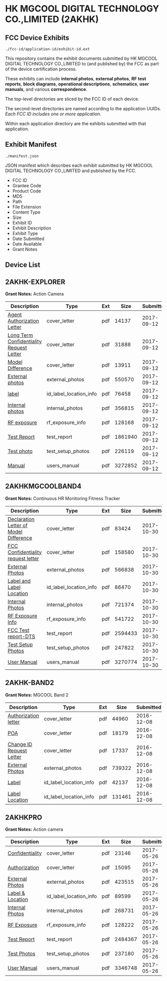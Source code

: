# HK MGCOOL DIGITAL TECHNOLOGY CO.,LIMITED (2AKHK)
## FCC Device Exhibits

```
./fcc-id/application-id/exhibit-id.ext
```

This repository contains the exhibit documents submitted by HK MGCOOL DIGITAL TECHNOLOGY CO.,LIMITED to (and published by) the FCC as part of the device certification process.

These exhibits can include **internal photos**, **external photos**, **RF test reports**, **block diagrams**, **operational descriptions**, **schematics**, **user manuals**, and various **correspondence**.

The top-level directories are sliced by the FCC ID of each device.

The second-level directories are named according to the application UUIDs. *Each FCC ID includes one or more application.*

Within each application directory are the exhibits submitted with that application. 

## Exhibit Manifest

```
./manifest.json
```

JSON manifest which describes each exhibit submitted by HK MGCOOL DIGITAL TECHNOLOGY CO.,LIMITED and published by the FCC.

- FCC ID
- Grantee Code
- Product Code
- MD5
- Path
- File Extension
- Content Type
- Size
- Exhibit ID
- Exhibit Description
- Exhibit Type
- Date Submitted
- Date Available
- Grant Notes

## Device List
## 2AKHK-EXPLORER
**Grant Notes:** Action Camera

| Description | Type | Ext | Size | Submitted | Available |
| ----------- | ---- | --- | ---- | --------- | --------- |
| [Agent Authorization Letter](2AKHK-EXPLORER/482f00a1a8e18f756e81a067950ad41f/3557293.pdf) | cover_letter | pdf | 14137 | 2017-09-12 | 2017-09-12 |
| [Long Term Confidentiality Request Letter](2AKHK-EXPLORER/482f00a1a8e18f756e81a067950ad41f/3557299.pdf) | cover_letter | pdf | 31888 | 2017-09-12 | 2017-09-12 |
| [Model Difference](2AKHK-EXPLORER/482f00a1a8e18f756e81a067950ad41f/3557301.pdf) | cover_letter | pdf | 13911 | 2017-09-12 | 2017-09-12 |
| [External photos](2AKHK-EXPLORER/482f00a1a8e18f756e81a067950ad41f/3557295.pdf) | external_photos | pdf | 550570 | 2017-09-12 | 2017-09-12 |
| [label](2AKHK-EXPLORER/482f00a1a8e18f756e81a067950ad41f/3557298.pdf) | id_label_location_info | pdf | 76458 | 2017-09-12 | 2017-09-12 |
| [Internal photos](2AKHK-EXPLORER/482f00a1a8e18f756e81a067950ad41f/3557297.pdf) | internal_photos | pdf | 356815 | 2017-09-12 | 2017-09-12 |
| [RF exposure](2AKHK-EXPLORER/482f00a1a8e18f756e81a067950ad41f/3557303.pdf) | rf_exposure_info | pdf | 128168 | 2017-09-12 | 2017-09-12 |
| [Test Report](2AKHK-EXPLORER/482f00a1a8e18f756e81a067950ad41f/3557296.pdf) | test_report | pdf | 1861940 | 2017-09-12 | 2017-09-12 |
| [Test photo](2AKHK-EXPLORER/482f00a1a8e18f756e81a067950ad41f/3557305.pdf) | test_setup_photos | pdf | 226119 | 2017-09-12 | 2017-09-12 |
| [Manual](2AKHK-EXPLORER/482f00a1a8e18f756e81a067950ad41f/3557300.pdf) | users_manual | pdf | 3272852 | 2017-09-12 | 2017-09-12 |
## 2AKHKMGCOOLBAND4
**Grant Notes:** Continuous HR Monitoring Fitness Tracker

| Description | Type | Ext | Size | Submitted | Available |
| ----------- | ---- | --- | ---- | --------- | --------- |
| [Declaration Letter of Model Difference](2AKHKMGCOOLBAND4/4660f232022c015ed7a56e929c176cf9/3622188.pdf) | cover_letter | pdf | 83424 | 2017-10-30 | 2017-10-30 |
| [FCC Confidentiality request letter](2AKHKMGCOOLBAND4/4660f232022c015ed7a56e929c176cf9/3622190.pdf) | cover_letter | pdf | 158580 | 2017-10-30 | 2017-10-30 |
| [External Photos](2AKHKMGCOOLBAND4/4660f232022c015ed7a56e929c176cf9/3622189.pdf) | external_photos | pdf | 566838 | 2017-10-30 | 2017-10-30 |
| [Label and Label Location](2AKHKMGCOOLBAND4/4660f232022c015ed7a56e929c176cf9/3622193.pdf) | id_label_location_info | pdf | 86470 | 2017-10-30 | 2017-10-30 |
| [Internal Photos](2AKHKMGCOOLBAND4/4660f232022c015ed7a56e929c176cf9/3622192.pdf) | internal_photos | pdf | 721374 | 2017-10-30 | 2017-10-30 |
| [RF Exposure Info](2AKHKMGCOOLBAND4/4660f232022c015ed7a56e929c176cf9/3622195.pdf) | rf_exposure_info | pdf | 541722 | 2017-10-30 | 2017-10-30 |
| [FCC Test report-DTS](2AKHKMGCOOLBAND4/4660f232022c015ed7a56e929c176cf9/3622191.pdf) | test_report | pdf | 2594433 | 2017-10-30 | 2017-10-30 |
| [Test Setup Photos](2AKHKMGCOOLBAND4/4660f232022c015ed7a56e929c176cf9/3622197.pdf) | test_setup_photos | pdf | 247822 | 2017-10-30 | 2017-10-30 |
| [User Manual](2AKHKMGCOOLBAND4/4660f232022c015ed7a56e929c176cf9/3622198.pdf) | users_manual | pdf | 3270774 | 2017-10-30 | 2017-10-30 |
## 2AKHK-BAND2
**Grant Notes:** MGCOOL Band 2

| Description | Type | Ext | Size | Submitted | Available |
| ----------- | ---- | --- | ---- | --------- | --------- |
| [Authorization letter](2AKHK-BAND2/18dbdccf00a110a701fa179b49b2e778/3221359.pdf) | cover_letter | pdf | 44960 | 2016-12-08 | 2016-12-09 |
| [POA](2AKHK-BAND2/18dbdccf00a110a701fa179b49b2e778/3221360.pdf) | cover_letter | pdf | 18179 | 2016-12-08 | 2016-12-09 |
| [Change ID Request Letter](2AKHK-BAND2/18dbdccf00a110a701fa179b49b2e778/3221361.pdf) | cover_letter | pdf | 17337 | 2016-12-08 | 2016-12-09 |
| [External Photos](2AKHK-BAND2/18dbdccf00a110a701fa179b49b2e778/3034507.pdf) | external_photos | pdf | 739322 | 2016-12-08 | 2016-12-09 |
| [Label](2AKHK-BAND2/18dbdccf00a110a701fa179b49b2e778/3221363.pdf) | id_label_location_info | pdf | 42137 | 2016-12-08 | 2016-12-09 |
| [Label Location](2AKHK-BAND2/18dbdccf00a110a701fa179b49b2e778/3221364.pdf) | id_label_location_info | pdf | 131461 | 2016-12-08 | 2016-12-09 |
## 2AKHKPRO
**Grant Notes:** Action camera

| Description | Type | Ext | Size | Submitted | Available |
| ----------- | ---- | --- | ---- | --------- | --------- |
| [Confidentiality](2AKHKPRO/bcf333c19b0cef0962f808a761c15d1b/3405044.pdf) | cover_letter | pdf | 23146 | 2017-05-26 | 2017-05-26 |
| [Authorization](2AKHKPRO/bcf333c19b0cef0962f808a761c15d1b/3405047.pdf) | cover_letter | pdf | 15095 | 2017-05-26 | 2017-05-26 |
| [External Photos](2AKHKPRO/bcf333c19b0cef0962f808a761c15d1b/3405041.pdf) | external_photos | pdf | 423515 | 2017-05-26 | 2017-11-22 |
| [Label & Location](2AKHKPRO/bcf333c19b0cef0962f808a761c15d1b/3405045.pdf) | id_label_location_info | pdf | 89599 | 2017-05-26 | 2017-05-26 |
| [Internal Photos](2AKHKPRO/bcf333c19b0cef0962f808a761c15d1b/3405042.pdf) | internal_photos | pdf | 268731 | 2017-05-26 | 2017-11-22 |
| [RF Exposure](2AKHKPRO/bcf333c19b0cef0962f808a761c15d1b/3405046.pdf) | rf_exposure_info | pdf | 128222 | 2017-05-26 | 2017-05-26 |
| [Test Report](2AKHKPRO/bcf333c19b0cef0962f808a761c15d1b/3405048.pdf) | test_report | pdf | 2484367 | 2017-05-26 | 2017-05-26 |
| [Test Photos](2AKHKPRO/bcf333c19b0cef0962f808a761c15d1b/3405040.pdf) | test_setup_photos | pdf | 237180 | 2017-05-26 | 2017-11-22 |
| [User Manual](2AKHKPRO/bcf333c19b0cef0962f808a761c15d1b/3405043.pdf) | users_manual | pdf | 3346748 | 2017-05-26 | 2017-11-22 |
